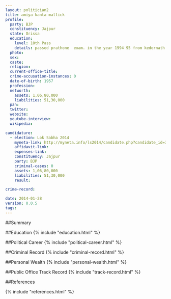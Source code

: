 ```yaml
---
layout: politician2
title: amiya kanta mallick
profile: 
  party: BJP
  constituency: Jajpur
  state: Orissa
  education: 
    level: 10th Pass
    details: passed prathone  exam. in the year 1994 95 from kedornath high school cuttack under hindi allahabad prayag
  photo: 
  sex: 
  caste: 
  religion: 
  current-office-title: 
  crime-accusation-instances: 0
  date-of-birth: 1957
  profession: 
  networth: 
    assets: 1,06,80,000
    liabilities: 51,30,000
  pan: 
  twitter: 
  website: 
  youtube-interview: 
  wikipedia: 

candidature: 
  - election: Lok Sabha 2014
    myneta-link: http://myneta.info/ls2014/candidate.php?candidate_id=3261
    affidavit-link: 
    expenses-link: 
    constituency: Jajpur 
    party: BJP
    criminal-cases: 0
    assets: 1,06,80,000
    liabilities: 51,30,000
    result:  

crime-record: 

date: 2014-01-28
version: 0.0.5
tags: 
---
```

##Summary


##Education
{% include "education.html" %}


##Political Career
{% include "political-career.html" %}


##Criminal Record
{% include "criminal-record.html" %}


##Personal Wealth
{% include "personal-wealth.html" %}


##Public Office Track Record
{% include "track-record.html" %}


##References


{% include "references.html" %}